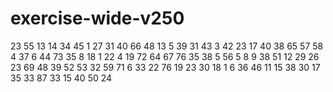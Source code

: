 # exercise-wide-v250
23
55
13
14
34
45
1
27
31
40
66
48
13
5
39
31
43
3
42
23
17
40
38
65
57
58
4
37
6
44
73
35
8
18
1
22
4
19
72
64
67
76
35
38
5
56
5
8
9
38
51
12
29
26
23
69
48
39
52
53
32
59
71
6
33
22
76
19
23
30
18
1
6
36
46
11
15
38
30
17
35
33
87
33
15
40
50
24
